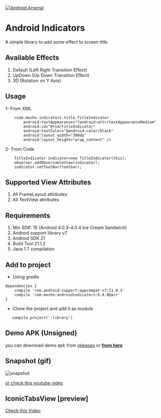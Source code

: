 [![Android Arsenal](https://img.shields.io/badge/Android%20Arsenal-Android%20Indicators-brightgreen.svg?style=flat)](https://android-arsenal.com/details/1/1401)

# Android Indicators

A simple library to add some effect to screen title.

## Available Effects
1. Default (Left Right Transition Effect)
2. UpDown (Up Down Transition Effect)
3. 3D (Rotation on Y Axis)

## Usage
1- From XML
```
    <com.moshx.indicators.title.TitleIndicator
        android:textAppearance="?android:attr/textAppearanceMedium"
        android:id="@+id/titleIndicator"
        android:textColor="@android:color/black"
        android:layout_width="300dp"
        android:layout_height="wrap_content" />
```
2- From Code
```
    TitleIndicator indicator=new TitleIndicator(this);
    observer.addObservableView(indicator);
    indicator.setToolBar(toolbar);
```

## Supported View Attributes
1. All FrameLayout attributes
2. All TextView attributes

## Requirements 
1. Min SDK: 15 (Android 4.0.3–4.0.4 Ice Cream Sandwich)
2. Android support library v7
3. Android SDK 21
4. Build Tool 21.1.2
5. Java 1.7 compilation

## Add to project
* Using gradle
```
dependencies {
    compile 'com.android.support:appcompat-v7:21.0.3'
    compile 'com.moshx:androidindicators:0.6.0@arr'
}
```

* Clone the project and add it as module
```
   compile project(':library')
```


## Demo APK (Unsigned)
you can download demo apk from [releases](https://github.com/MoshDev/AndroidIndicators/releases) or [**from here**](https://github.com/MoshDev/AndroidIndicators/releases/download/demo/app-debug.apk)

## Snapshot (gif)
![snapshot](https://raw.githubusercontent.com/MoshDev/AndroidIndicators/master/snapshots/2015-01-12%2019_42_02.gif)

[or check this youtube video](http://www.youtube.com/watch?v=UR9ae9WRpBI)


## IconicTabsView [preview]
[Check this Video](http://www.youtube.com/watch?v=706a5B_ql3g)



